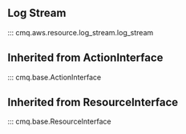 ## Log Stream
::: cmq.aws.resource.log_stream.log_stream

## Inherited from ActionInterface
::: cmq.base.ActionInterface

## Inherited from ResourceInterface
::: cmq.base.ResourceInterface
